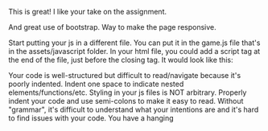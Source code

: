 This is great! I like your take on the assignment. 

And great use of bootstrap. Way to make the page responsive.

Start putting your js in a different file. You can put it in the game.js file that's in the assets/javascript folder. In your html file, you could add a script tag at the end of the file, just before the closing </body> tag. It would look like this: <script src='javascript/game.js'></script>

Your code is well-structured but difficult to read/navigate because it's poorly indented. Indent one space to indicate nested elements/functions/etc. Styling in your js files is NOT arbitrary. Properly indent your code and use semi-colons to make it easy to read. Without "grammar", it's difficult to understand what your intentions are and it's hard to find issues with your code. You have a hanging
